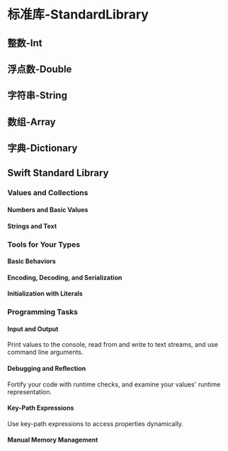 # 标准库-StandardLibrary
## 整数-Int

## 浮点数-Double

## 字符串-String

## 数组-Array

## 字典-Dictionary

## Swift Standard Library

### Values and Collections

#### Numbers and Basic Values

#### Strings and Text


### Tools for Your Types
#### Basic Behaviors

#### Encoding, Decoding, and Serialization
#### Initialization with Literals


### Programming Tasks
#### Input and Output
Print values to the console, read from and write to text streams, and use command line arguments.
#### Debugging and Reflection
Fortify your code with runtime checks, and examine your values' runtime representation.
#### Key-Path Expressions
Use key-path expressions to access properties dynamically.
#### Manual Memory Management

